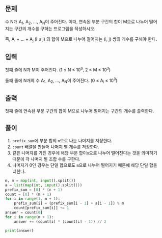 ## 문제
수 N개 A<sub>1</sub>, A<sub>2</sub>, ..., A<sub>N</sub>이 주어진다. 이때, 연속된 부분 구간의 합이 M으로 나누어 떨어지는 구간의 개수를 구하는 프로그램을 작성하시오.

즉, A<sub>i</sub> + ... + A<sub>j</sub> (i ≤ j) 의 합이 M으로 나누어 떨어지는 (i, j) 쌍의 개수를 구해야 한다.

## 입력
첫째 줄에 N과 M이 주어진다. (1 ≤ N ≤ 10<sup>6</sup>, 2 ≤ M ≤ 10<sup>3</sup>)

둘째 줄에 N개의 수 A<sub>1</sub>, A<sub>2</sub>, ..., A<sub>N</sub>이 주어진다. (0 ≤ A<sub>i</sub> ≤ 10<sup>9</sup>)

## 출력
첫째 줄에 연속된 부분 구간의 합이 M으로 나누어 떨어지는 구간의 개수를 출력한다.

## 풀이
1. `prefix_sum`에 부분 합의 `m`으로 나눈 나머지를 저장한다.
2. `count` 배열을 만들어 나머지 별 개수를 저장한다.
3. 같은 나머지를 가진 경우에 해당 부분 합이`m`으로 나누어 떨어진다는 것을 의미하기 때문에 각 나머지 별 조합 수를 구한다.
4. 나머지가 0인 경우는 단일 합으로도 `m`으로 나누어 떨어지기 때문에 해당 단일 합을 더한다.

```python
n, m = map(int, input().split())
a = list(map(int, input().split()))
prefix_sum = [0] * (n + 1)
count = [0] * (m + 1)
for i in range(1, n + 1):
    prefix_sum[i] = (prefix_sum[i - 1] + a[i - 1]) % m
    count[prefix_sum[i]] += 1
answer = count[0]
for i in range(m + 1):
    answer += (count[i] * (count[i] - 1)) // 2

print(answer)
```
